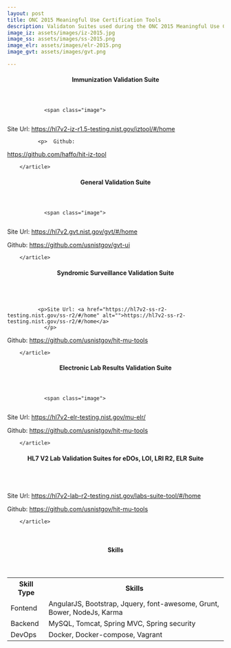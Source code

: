 ```yaml
---
layout: post
title: ONC 2015 Meaningful Use Certification Tools
description: Validaton Suites used during the ONC 2015 Meaningful Use Certification Program
image_iz: assets/images/iz-2015.jpg
image_ss: assets/images/ss-2015.png
image_elr: assets/images/elr-2015.png
image_gvt: assets/images/gvt.png

---
```


<section id="iz">
        <article>
                <!-- <span class="image">
                        <img src="{{ post.image }}" alt="" />
                </span> -->
                <header class="major">
                        <h4>Immunization Validation Suite</h4>
                 </header>
                
                <span class="image">
<img src="{{ site.baseurl }}/{{ page.image_iz }}" alt="" />
</span> 

<p>Site Url: <a href="https://hl7v2-iz-r1.5-testing.nist.gov/iztool/#/home" alt="">https://hl7v2-iz-r1.5-testing.nist.gov/iztool/#/home</a>  </p>

              <p>  Github: 
 <a href="https://github.com/haffo/hit-iz-tool" alt="">https://github.com/haffo/hit-iz-tool</a> </p>



        </article>
</section> 

<section id="gvt">
        <article>
                <!-- <span class="image">
                        <img src="{{ post.image }}" alt="" />
                </span> -->
                <header class="major">
                        <h4>General Validation Suite</h4>
                 </header>
                
 

                <span class="image">
<img src="{{ site.baseurl }}/{{ page.image_gvt }}" alt="" />
</span>

<p>Site Url: <a href="https://hl7v2.gvt.nist.gov/gvt/#/home" alt="">https://hl7v2.gvt.nist.gov/gvt/#/home</a> 
              
</p>
<p>
Github: 
 <a href="https://github.com/usnistgov/gvt-ui" alt="">https://github.com/usnistgov/gvt-ui</a> </p>


        </article>
</section> 


<section id="ss">
        <article>
                <!-- <span class="image">
                        <img src="{{ post.image }}" alt="" />
                </span> -->
                <header class="major">
                        <h4>Syndromic Surveillance Validation Suite</h4>
                 </header>
                <span class="image">
<img src="{{ site.baseurl }}/{{ page.image_ss}}" alt="" />
</span>

              <p>Site Url: <a href="https://hl7v2-ss-r2-testing.nist.gov/ss-r2/#/home" alt="">https://hl7v2-ss-r2-testing.nist.gov/ss-r2/#/home</a> 
                </p> 
 
 <p>
Github: 
 <a href="https://github.com/usnistgov/hit-mu-tools" alt="">https://github.com/usnistgov/hit-mu-tools</a> </p>

        </article>
</section> 


<section id="ss">
        <article>
                <!-- <span class="image">
                        <img src="{{ post.image }}" alt="" />
                </span> -->
                <header class="major">
                        <h4>Electronic Lab Results Validation Suite</h4>
                 </header>
            
                <span class="image">
<img src="{{ site.baseurl }}/{{ page.image_elr}}" alt="" />
</span> 

<p>
    Site Url: <a href="https://hl7v2-elr-testing.nist.gov/mu-elr/" alt="">https://hl7v2-elr-testing.nist.gov/mu-elr/ </a> 

</p>
 
 <p>
Github: 
 <a href="https://github.com/usnistgov/hit-mu-tools" alt="">https://github.com/usnistgov/hit-mu-tools</a> </p>





        </article>
</section>



<section id="lab">
        <article>
                <!-- <span class="image">
                        <img src="{{ post.image }}" alt="" />
                </span> -->
                <header class="major">
                        <h4>HL7 V2 Lab Validation Suites for eDOs, LOI, LRI R2, ELR  Suite</h4>
                 </header>
                <span class="image">
<img src="{{ site.baseurl }}/{{ page.image_lab}}" alt="" />
</span> 

<p>
 Site Url:  <a href="https://hl7v2-lab-r2-testing.nist.gov/labs-suite-tool/#/home" alt="">https://hl7v2-lab-r2-testing.nist.gov/labs-suite-tool/#/home</a>   
</p>

 <p>
Github: 
 <a href="https://github.com/usnistgov/hit-mu-tools" alt="">https://github.com/usnistgov/hit-mu-tools</a> </p>




        </article>
</section>

<br/> 

<section id="skills">
 <article>
                <!-- <span class="image">
                        <img src="{{ post.image }}" alt="" />
                </span> -->
                <header class="major">
                        <h4>Skills</h4>
                 </header>
<table>
<tr>
    <th>Skill Type</th>
    <th>Skills</th>
</tr>
<tr>
    <td>Fontend</td>
    <td>AngularJS, Bootstrap, Jquery, font-awesome, Grunt, Bower, NodeJs, Karma</td>
</tr>

<tr>
    <td>Backend</td>
    <td>MySQL, Tomcat, Spring MVC, Spring security</td>
</tr>
<tr>
    <td>DevOps</td>
    <td>Docker, Docker-compose, Vagrant</td>
</tr>
</table>
</article>
</section>